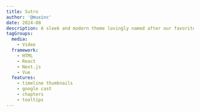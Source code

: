 ```yaml
---
title: Sutro
author: '@muxinc'
date: 2024-08
description: A sleek and modern theme lovingly named after our favorite SF TV antenna, which is neither sleek nor modern.
tagGroups:
  media:
    - Video
  framework:
    - HTML
    - React
    - Next.js
    - Vue
  features:
    - timeline thumbnails
    - google cast
    - chapters
    - tooltips
---
```

